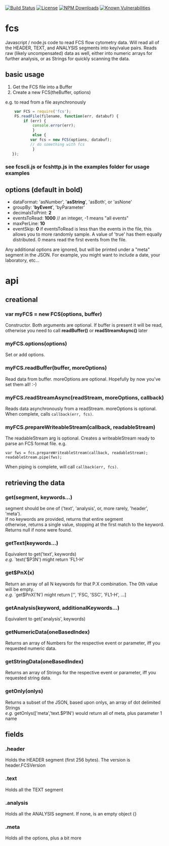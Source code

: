 [![Build Status](https://secure.travis-ci.org/MorganConrad/fcs.png)](http://travis-ci.org/MorganConrad/fcs)
[![License](http://img.shields.io/badge/license-MIT-A31F34.svg)](https://github.com/MorganConrad/fcs)
[![NPM Downloads](http://img.shields.io/npm/dm/fcs.svg)](https://www.npmjs.org/package/fcs)
[![Known Vulnerabilities](https://snyk.io/test/npm/fcs/badge.svg)](https://snyk.io/test/npm/fcs)

# fcs

Javascript / node.js code to read FCS flow cytometry data.  Will read all of the HEADER, TEXT, and ANALYSIS segments into key/value pairs.  Reads raw (likely uncompensated) data as well, either into numeric arrays for further analysis, or as Strings for quickly scanning the data. 

## basic usage

1. Get the FCS file into a Buffer
2. Create a new FCS(theBuffer, options)

e.g. to read from a file asynchronously

```javascript
    var FCS = require('fcs');
    FS.readFile(filename, function(err, databuf) {
        if (err) {
            console.error(err);
            }
            else {
           var fcs = new FCS(options, databuf);
           // do something with fcs
            }
   });
```

### see fcscli.js or fcshttp.js in the examples folder for usage examples

## options (default in bold)

* dataFormat:   'asNumber', '**asString**', 'asBoth', or 'asNone'
* groupBy:       '**byEvent**', 'byParameter'
* decimalsToPrint: **2**
* eventsToRead:    **1000**   // an integer, -1 means "all events"
* maxPerLine:      **10**
* eventSkip:   **0**  if eventsToRead is less than the events in the file, this allows you to more randomly sample.  A value of 'true' has them equally distributed.  0 means read the first events from the file.

Any additional options are ignored, but will be printed under a "meta" segment in the JSON.  For example, you might want to include a date, your laboratory, etc...

# api

## creational

### var myFCS = new FCS(options, buffer)
Constructor.  Both arguments are optional.
If buffer is present it will be read, otherwise you need to call **readBuffer()** or **readStreamAsync()** later

### myFCS.options(options)
Set or add options.

### myFCS.readBuffer(buffer, moreOptions)
Read data from buffer.  moreOptions are optional.  Hopefully by now you've set them all! :-)

### myFCS.readStreamAsync(readStream, moreOptions, callback)
Reads data asynchronously from a readStream.  moreOptions is optional.  When complete, calls `callback(err, fcs)`.

### myFCS.prepareWriteableStream(callback, readableStream)
The readableStream arg is optional.  Creates a writeableStream ready to parse an FCS format file.  e.g.

    var fws = fcs.prepareWriteableStream(callback, readableStream);
    readableStream.pipe(fws);
    
When piping is complete, will call `callback(err, fcs)`.

## retrieving the data

### get(segment, keywords...)
segment should be one of  ('text', 'analysis', or, more rarely, 'header', 'meta').  
If no keywords are provided, returns that entire segment  
otherwise, returns a single value, stopping at the first match to the keyword.  
Returns null if none were found.

### getText(keywords...)
Equivalent to get('text', keywords)  
  *e.g.* `text('$P3N') might return 'FL1-H'  

### get$PnX(x)
Return an array of all N keywords for that P.X combination.  The 0th value will be empty.  
  *e.g.* `get$PnX('N') might return ['', 'FSC, 'SSC', 'FL1-H', ...]

### getAnalysis(keyword, additionalKeywords...)
Equivalent to get('analysis', keywords)

### getNumericData(oneBasedIndex)
Returns an array of Numbers for the respective event or parameter, iff you requested numeric data.

### getStringData(oneBasedIndex)
Returns an array of Strings for the respective event or parameter, iff you requested string data.

### getOnly(onlys)
Returns a subset of the JSON, based upon onlys, an array of dot delimited Strings  
  *e.g.* getOnlys(['meta','text.$P1N') would return all of meta, plus parameter 1 name

## fields

### .header
  Holds the HEADER segment (first 256 bytes).  The version is header.FCSVersion

### .text
  Holds all the TEXT segment

### .analysis
  Holds all the ANALYSIS segment.  If none, is an empty object {}

### .meta
  Holds all the options, plus a bit more
